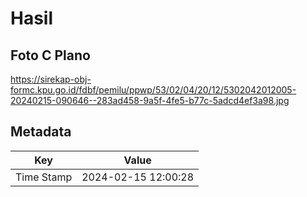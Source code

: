 # Hasil

## Foto C Plano

https://sirekap-obj-formc.kpu.go.id/fdbf/pemilu/ppwp/53/02/04/20/12/5302042012005-20240215-090646--283ad458-9a5f-4fe5-b77c-5adcd4ef3a98.jpg


## Metadata

| Key        | Value               |
| ---------- | ------------------- |
| Time Stamp | 2024-02-15 12:00:28 |



